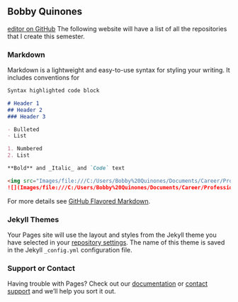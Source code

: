 ## Bobby Quinones

 [editor on GitHub](https://github.com/quinonrm/PersonalWebsite/edit/gh-pages/index.md) 
The following website will have a list of all the repositories that I create this semester. 


### Markdown

Markdown is a lightweight and easy-to-use syntax for styling your writing. It includes conventions for

```markdown
Syntax highlighted code block

# Header 1
## Header 2
### Header 3

- Bulleted
- List

1. Numbered
2. List

**Bold** and _Italic_ and `Code` text

<img src="Images/file:///C:/Users/Bobby%20Quinones/Documents/Career/Professional%20Photo%201.PNG" >
![](Images/file:///C:/Users/Bobby%20Quinones/Documents/Career/Professional%20Photo%201.PNG)
```

For more details see [GitHub Flavored Markdown](https://guides.github.com/features/mastering-markdown/).

### Jekyll Themes

Your Pages site will use the layout and styles from the Jekyll theme you have selected in your [repository settings](https://github.com/quinonrm/PersonalWebsite/settings). The name of this theme is saved in the Jekyll `_config.yml` configuration file.

### Support or Contact

Having trouble with Pages? Check out our [documentation](https://docs.github.com/categories/github-pages-basics/) or [contact support](https://support.github.com/contact) and we’ll help you sort it out.

